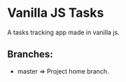 # Vanilla JS Tasks

A tasks tracking app made in vanilla js.

## Branches:

- master => Project home branch.
